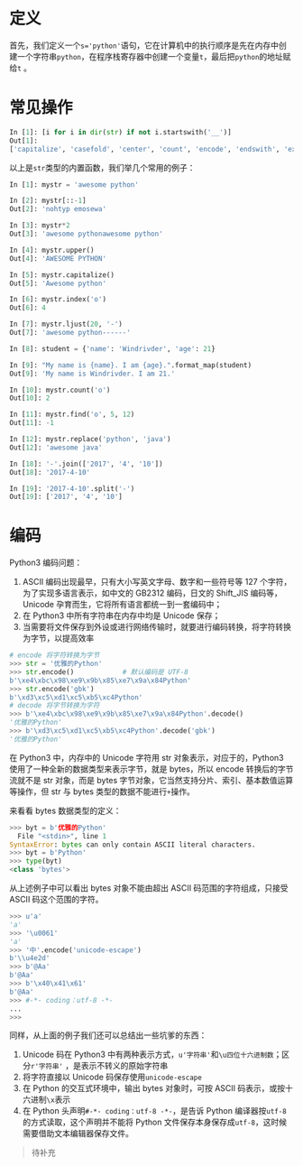 # 定义

首先，我们定义一个`s='python'`语句，它在计算机中的执行顺序是先在内存中创建一个字符串`python`，在程序栈寄存器中创建一个变量`t`，最后把`python`的地址赋给`t` 。

# 常见操作

```python
In [1]: [i for i in dir(str) if not i.startswith('__')]
Out[1]:
['capitalize', 'casefold', 'center', 'count', 'encode', 'endswith', 'expandtabs', 'find', 'format', 'format_map', 'index', 'isalnum', 'isalpha', 'isdecimal', 'isdigit', 'isidentifier', 'islower', 'isnumeric', 'isprintable', 'isspace', 'istitle', 'isupper', 'join', 'ljust', 'lower', 'lstrip', 'maketrans', 'partition', 'replace', 'rfind', 'rindex', 'rjust', 'rpartition', 'rsplit', 'rstrip', 'split', 'splitlines', 'startswith', 'strip', 'swapcase', 'title', 'translate', 'upper', 'zfill']
```

以上是`str`类型的内置函数，我们举几个常用的例子：

```python
In [1]: mystr = 'awesome python'

In [2]: mystr[::-1]
Out[2]: 'nohtyp emosewa'

In [3]: mystr*2
Out[3]: 'awesome pythonawesome python'

In [4]: mystr.upper()
Out[4]: 'AWESOME PYTHON'

In [5]: mystr.capitalize()
Out[5]: 'Awesome python'

In [6]: mystr.index('o')
Out[6]: 4

In [7]: mystr.ljust(20, '-')
Out[7]: 'awesome python------'

In [8]: student = {'name': 'Windrivder', 'age': 21}

In [9]: "My name is {name}. I am {age}.".format_map(student)
Out[9]: 'My name is Windrivder. I am 21.'

In [10]: mystr.count('o')
Out[10]: 2

In [11]: mystr.find('o', 5, 12)
Out[11]: -1

In [12]: mystr.replace('python', 'java')
Out[12]: 'awesome java'

In [18]: '-'.join(['2017', '4', '10'])
Out[18]: '2017-4-10'

In [19]: '2017-4-10'.split('-')
Out[19]: ['2017', '4', '10']
```

# 编码

Python3 编码问题：

1. ASCII 编码出现最早，只有大小写英文字母、数字和一些符号等 127 个字符，为了实现多语言表示，如中文的 GB2312 编码，日文的 Shift_JIS 编码等，Unicode 孕育而生，它将所有语言都统一到一套编码中；
2. 在 Python3 中所有字符串在内存中均是 Unicode 保存；
3. 当需要将文件保存到外设或进行网络传输时，就要进行编码转换，将字符转换为字节，以提高效率

```python
# encode 将字符转换为字节
>>> str = '优雅的Python'                                                   
>>> str.encode()            # 默认编码是 UTF-8
b'\xe4\xbc\x98\xe9\x9b\x85\xe7\x9a\x84Python'
>>> str.encode('gbk')                                                      
b'\xd3\xc5\xd1\xc5\xb5\xc4Python'
# decode 将字节转换为字符
>>> b'\xe4\xbc\x98\xe9\x9b\x85\xe7\x9a\x84Python'.decode()
'优雅的Python'
>>> b'\xd3\xc5\xd1\xc5\xb5\xc4Python'.decode('gbk')
'优雅的Python'
```

在 Python3 中，内存中的 Unicode 字符用 str 对象表示，对应于的，Python3 使用了一种全新的数据类型来表示字节，就是 bytes，所以 encode 转换后的字节流就不是 str 对象，而是 bytes 字节对象，它当然支持分片、索引、基本数值运算等操作，但 str 与 bytes 类型的数据不能进行`+`操作。

来看看 bytes 数据类型的定义：

```python
>>> byt = b'优雅的Python'
  File "<stdin>", line 1
SyntaxError: bytes can only contain ASCII literal characters.
>>> byt = b'Python'
>>> type(byt)
<class 'bytes'>
```

从上述例子中可以看出 bytes 对象不能由超出 ASCII 码范围的字符组成，只接受 ASCII 码这个范围的字符。

```python
>>> u'a'
'a'
>>> '\u0061'
'a'
>>> '中'.encode('unicode-escape')
b'\\u4e2d'
>>> b'@Aa'
b'@Aa'
>>> b'\x40\x41\x61'
b'@Aa'
>>> #-*- coding：utf-8 -*-
...
>>>
```

同样，从上面的例子我们还可以总结出一些坑爹的东西：

1. Unicode 码在 Python3 中有两种表示方式，`u'字符串'`和`\u四位十六进制数`；区分`r'字符串'` ，是表示不转义的原始字符串
2. 将字符直接以 Unicode 码保存使用`unicode-escape`
3. 在 Python 的交互式环境中，输出 bytes 对象时，可按 ASCII 码表示，或按十六进制`\x`表示
4. 在 Python 头声明`#-*- coding：utf-8 -*-`，是告诉 Python 编译器按`utf-8`的方式读取，这个声明并不能将 Python 文件保存本身保存成`utf-8`，这时候需要借助文本编辑器保存文件。

> 待补充
